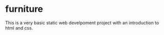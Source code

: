 # furniture
This is a very basic static web develpoment project with an introduction to html and css.
